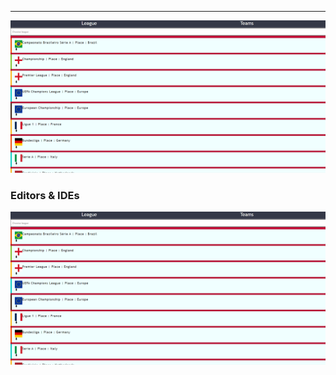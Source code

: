 <!-- # Project in progress...
Для старта проекта 
npm install
npm start 
<h1 align="center">View a FootBall life</h1> -->
---
![screen](https://github.com/gonnagetapower/fb-task/raw/master/src/assets/Screenshots/LeaguePage.png)

### Editors & IDEs
![screen](https://github.com/gonnagetapower/fb-task/raw/master/src/assets/Screenshots/LeaguePage.png)
